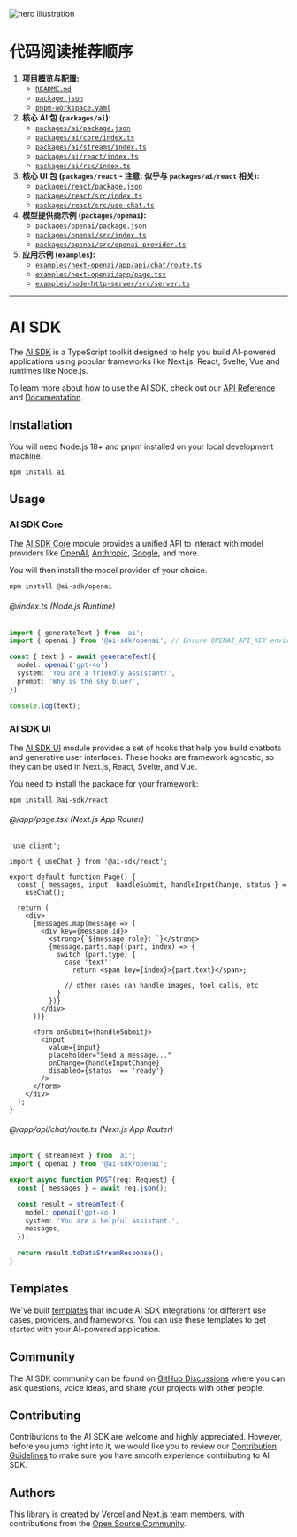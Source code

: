 ![hero illustration](./assets/hero.gif)

# 代码阅读推荐顺序

1. **项目概览与配置:**
    * [`README.md`](./README.md)
    * [`package.json`](./package.json)
    * [`pnpm-workspace.yaml`](./pnpm-workspace.yaml)
2. **核心 AI 包 (`packages/ai`):**
    * [`packages/ai/package.json`](./packages/ai/package.json)
    * [`packages/ai/core/index.ts`](./packages/ai/core/index.ts)
    * [`packages/ai/streams/index.ts`](./packages/ai/streams/index.ts)
    * [`packages/ai/react/index.ts`](./packages/ai/react/index.ts)
    * [`packages/ai/rsc/index.ts`](./packages/ai/rsc/index.ts)
3. **核心 UI 包 (`packages/react` - 注意: 似乎与 `packages/ai/react` 相关):**
    * [`packages/react/package.json`](./packages/react/package.json)
    * [`packages/react/src/index.ts`](./packages/react/src/index.ts)
    * [`packages/react/src/use-chat.ts`](./packages/react/src/use-chat.ts)
4. **模型提供商示例 (`packages/openai`):**
    * [`packages/openai/package.json`](./packages/openai/package.json)
    * [`packages/openai/src/index.ts`](./packages/openai/src/index.ts)
    * [`packages/openai/src/openai-provider.ts`](./packages/openai/src/openai-provider.ts.annotated)
5. **应用示例 (`examples`):**
    * [`examples/next-openai/app/api/chat/route.ts`](./examples/next-openai/app/api/chat/route.ts)
    * [`examples/next-openai/app/page.tsx`](./examples/next-openai/app/page.tsx)
    * [`examples/node-http-server/src/server.ts`](./examples/node-http-server/src/server.ts.annotated)

---

# AI SDK

The [AI SDK](https://sdk.vercel.ai/docs) is a TypeScript toolkit designed to help you build AI-powered applications using popular frameworks like Next.js, React, Svelte, Vue and runtimes like Node.js.

To learn more about how to use the AI SDK, check out our [API Reference](https://sdk.vercel.ai/docs/reference) and [Documentation](https://sdk.vercel.ai/docs).

## Installation

You will need Node.js 18+ and pnpm installed on your local development machine.

```shell
npm install ai
```

## Usage

### AI SDK Core

The [AI SDK Core](https://sdk.vercel.ai/docs/ai-sdk-core/overview) module provides a unified API to interact with model providers like [OpenAI](https://sdk.vercel.ai/providers/ai-sdk-providers/openai), [Anthropic](https://sdk.vercel.ai/providers/ai-sdk-providers/anthropic), [Google](https://sdk.vercel.ai/providers/ai-sdk-providers/google-generative-ai), and more.

You will then install the model provider of your choice.

```shell
npm install @ai-sdk/openai
```

###### @/index.ts (Node.js Runtime)

```ts
import { generateText } from 'ai';
import { openai } from '@ai-sdk/openai'; // Ensure OPENAI_API_KEY environment variable is set

const { text } = await generateText({
  model: openai('gpt-4o'),
  system: 'You are a friendly assistant!',
  prompt: 'Why is the sky blue?',
});

console.log(text);
```

### AI SDK UI

The [AI SDK UI](https://sdk.vercel.ai/docs/ai-sdk-ui/overview) module provides a set of hooks that help you build chatbots and generative user interfaces. These hooks are framework agnostic, so they can be used in Next.js, React, Svelte, and Vue.

You need to install the package for your framework:

```shell
npm install @ai-sdk/react
```

###### @/app/page.tsx (Next.js App Router)

```tsx
'use client';

import { useChat } from '@ai-sdk/react';

export default function Page() {
  const { messages, input, handleSubmit, handleInputChange, status } =
    useChat();

  return (
    <div>
      {messages.map(message => (
        <div key={message.id}>
          <strong>{`${message.role}: `}</strong>
          {message.parts.map((part, index) => {
            switch (part.type) {
              case 'text':
                return <span key={index}>{part.text}</span>;

              // other cases can handle images, tool calls, etc
            }
          })}
        </div>
      ))}

      <form onSubmit={handleSubmit}>
        <input
          value={input}
          placeholder="Send a message..."
          onChange={handleInputChange}
          disabled={status !== 'ready'}
        />
      </form>
    </div>
  );
}
```

###### @/app/api/chat/route.ts (Next.js App Router)

```ts
import { streamText } from 'ai';
import { openai } from '@ai-sdk/openai';

export async function POST(req: Request) {
  const { messages } = await req.json();

  const result = streamText({
    model: openai('gpt-4o'),
    system: 'You are a helpful assistant.',
    messages,
  });

  return result.toDataStreamResponse();
}
```

## Templates

We've built [templates](https://vercel.com/templates?type=ai) that include AI SDK integrations for different use cases, providers, and frameworks. You can use these templates to get started with your AI-powered application.

## Community

The AI SDK community can be found on [GitHub Discussions](https://github.com/vercel/ai/discussions) where you can ask questions, voice ideas, and share your projects with other people.

## Contributing

Contributions to the AI SDK are welcome and highly appreciated. However, before you jump right into it, we would like you to review our [Contribution Guidelines](https://github.com/vercel/ai/blob/main/CONTRIBUTING.md) to make sure you have smooth experience contributing to AI SDK.

## Authors

This library is created by [Vercel](https://vercel.com) and [Next.js](https://nextjs.org) team members, with contributions from the [Open Source Community](https://github.com/vercel/ai/graphs/contributors).
